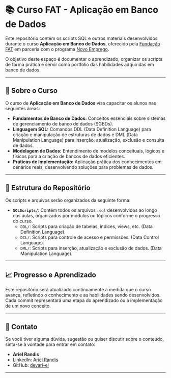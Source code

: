 # 📚 Curso FAT - Aplicação em Banco de Dados

Este repositório contém os scripts SQL e outros materiais desenvolvidos durante o curso **Aplicação em Banco de Dados**, oferecido pela [Fundação FAT](https://fundacaofat.org.br/) em parceria com o programa [Novo Emprego](https://www.alunos.cettpro.sp.gov.br/novo-emprego/cursos/e04526e3-243b-f011-b4cc-000d3a889219).

O objetivo deste espaço é documentar o aprendizado, organizar os scripts de forma prática e servir como portfólio das habilidades adquiridas em banco de dados.

---

## 🚀 Sobre o Curso

O curso de **Aplicação em Banco de Dados** visa capacitar os alunos nas seguintes áreas:

* **Fundamentos de Banco de Dados:** Conceitos essenciais sobre sistemas de gerenciamento de banco de dados (SGBDs).
* **Linguagem SQL:** Comandos DDL (Data Definition Language) para criação e manipulação de estruturas de dados e DML (Data Manipulation Language) para inserção, atualização, exclusão e consulta de dados.
* **Modelagem de Dados:** Entendimento de modelos conceituais, lógicos e físicos para a criação de bancos de dados eficientes.
* **Práticas de Implementação:** Aplicação prática dos conhecimentos em cenários reais, desenvolvendo soluções para problemas de dados.

---

## 📁 Estrutura do Repositório

Os scripts e arquivos serão organizados da seguinte forma:

* **`SQLScripts/`**: Contém todos os arquivos `.sql` desenvolvidos ao longo das aulas, organizados por módulos ou tópicos conforme o progresso do curso.
    * `DDL/`: Scripts para criação de tabelas, índices, views, etc. (Data Definition Language).
    * `DCL/`: Scripts para controle de acesso e permissões. (Data Control Language).
    * `DML/`: Scripts para inserção, atualização e exclusão de dados. (Data Manipulation Language).

---

## 📈 Progresso e Aprendizado

Este repositório será atualizado continuamente à medida que o curso avança, refletindo o conhecimento e as habilidades sendo desenvolvidos. Cada commit representará uma etapa do aprendizado ou a implementação de um novo conceito.

---

## 🤝 Contato

Se você tiver alguma dúvida, sugestão ou quiser discutir sobre o conteúdo, sinta-se à vontade para entrar em contato:

* **Ariel Randis**
* LinkedIn: [Ariel Randis](https://www.linkedin.com/in/arielrandis/)
* GitHub: [devari-el](https://github.com/devari-el)

---